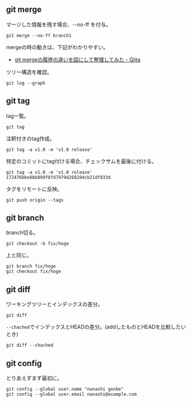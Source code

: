 
## git merge

マージした情報を残す場合、--no-ff を付与。

```
git merge --no-ff branch1
```

mergeの時の動きは、下記がわかりやすい。
* [git mergeの履歴の違いを図にして整理してみた - Qiita](http://qiita.com/digdagdag/items/f8fc75edbe258ef32c98 "git mergeの履歴の違いを図にして整理してみた - Qiita")

ツリー構造を確認。
```
git log --graph
```

## git tag

tag一覧。
```
git tag
```

注釈付きのtag作成。
```
git tag -a v1.0 -m 'v1.0 release'
```

特定のコミットにtag付ける場合、チェックサムを最後に付ける。
```
git tag -a v1.0 -m 'v1.0 release' 172476bbe8bb899f8fd7979d268284cb21df833d
```

タグをリモートに反映。
```
git push origin --tags
```

## git branch

branch切る。
```
git checkout -b fix/hoge
```
上と同じ。
```
git branch fix/hoge
git checkout fix/hoge
```

## git diff

ワーキングツリーとインデックスの差分。
```
git diff
```

`--chached`でインデックスとHEADの差分。(addしたものとHEADを比較したいとき)
```
git diff --chached
```

## git config

とりあえずまず最初に。
```
git config --global user.name "nanashi gonbe"
git config --global user.email nanashi@example.com
```
